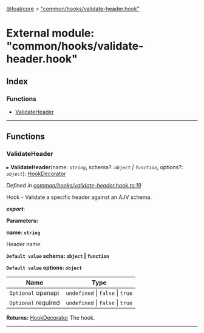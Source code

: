 [@foal/core](../README.md) > ["common/hooks/validate-header.hook"](../modules/_common_hooks_validate_header_hook_.md)

# External module: "common/hooks/validate-header.hook"

## Index

### Functions

* [ValidateHeader](_common_hooks_validate_header_hook_.md#validateheader)

---

## Functions

<a id="validateheader"></a>

###  ValidateHeader

▸ **ValidateHeader**(name: *`string`*, schema?: *`object` \| `function`*, options?: *`object`*): [HookDecorator](_core_hooks_.md#hookdecorator)

*Defined in [common/hooks/validate-header.hook.ts:19](https://github.com/FoalTS/foal/blob/538afb23/packages/core/src/common/hooks/validate-header.hook.ts#L19)*

Hook - Validate a specific header against an AJV schema.

*__export__*: 

**Parameters:**

**name: `string`**

Header name.

**`Default value` schema: `object` \| `function`**

**`Default value` options: `object`**

| Name | Type |
| ------ | ------ |
| `Optional` openapi | `undefined` \| `false` \| `true` |
| `Optional` required | `undefined` \| `false` \| `true` |

**Returns:** [HookDecorator](_core_hooks_.md#hookdecorator)
The hook.

___

